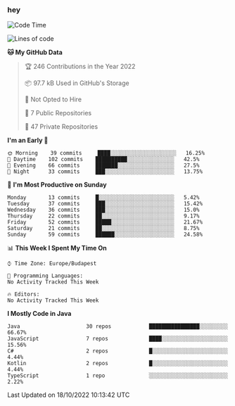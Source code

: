 ### hey

<!--START_SECTION:waka-->
![Code Time](http://img.shields.io/badge/Code%20Time-801%20hrs%2035%20mins-blue)

![Lines of code](https://img.shields.io/badge/From%20Hello%20World%20I%27ve%20Written-474%20Thousand%20lines%20of%20code-blue)

**🐱 My GitHub Data** 

> 🏆 246 Contributions in the Year 2022
 > 
> 📦 97.7 kB Used in GitHub's Storage 
 > 
> 🚫 Not Opted to Hire
 > 
> 📜 7 Public Repositories 
 > 
> 🔑 47 Private Repositories  
 > 
**I'm an Early 🐤** 

```text
🌞 Morning    39 commits     ████░░░░░░░░░░░░░░░░░░░░░   16.25% 
🌆 Daytime    102 commits    ██████████░░░░░░░░░░░░░░░   42.5% 
🌃 Evening    66 commits     ███████░░░░░░░░░░░░░░░░░░   27.5% 
🌙 Night      33 commits     ███░░░░░░░░░░░░░░░░░░░░░░   13.75%

```
📅 **I'm Most Productive on Sunday** 

```text
Monday       13 commits     █░░░░░░░░░░░░░░░░░░░░░░░░   5.42% 
Tuesday      37 commits     ███░░░░░░░░░░░░░░░░░░░░░░   15.42% 
Wednesday    36 commits     ███░░░░░░░░░░░░░░░░░░░░░░   15.0% 
Thursday     22 commits     ██░░░░░░░░░░░░░░░░░░░░░░░   9.17% 
Friday       52 commits     █████░░░░░░░░░░░░░░░░░░░░   21.67% 
Saturday     21 commits     ██░░░░░░░░░░░░░░░░░░░░░░░   8.75% 
Sunday       59 commits     ██████░░░░░░░░░░░░░░░░░░░   24.58%

```


📊 **This Week I Spent My Time On** 

```text
⌚︎ Time Zone: Europe/Budapest

💬 Programming Languages: 
No Activity Tracked This Week

🔥 Editors: 
No Activity Tracked This Week

```

**I Mostly Code in Java** 

```text
Java                     30 repos            ████████████████░░░░░░░░░   66.67% 
JavaScript               7 repos             ████░░░░░░░░░░░░░░░░░░░░░   15.56% 
C#                       2 repos             █░░░░░░░░░░░░░░░░░░░░░░░░   4.44% 
Kotlin                   2 repos             █░░░░░░░░░░░░░░░░░░░░░░░░   4.44% 
TypeScript               1 repo              ░░░░░░░░░░░░░░░░░░░░░░░░░   2.22%

```



 Last Updated on 18/10/2022 10:13:42 UTC
<!--END_SECTION:waka-->
